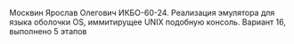 Москвин Ярослав Олегович ИКБО-60-24. 
Реализация эмулятора для языка оболочки OS, иммитирущее UNIX подобную консоль. 
Вариант 16, выполнено 5 этапов
